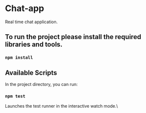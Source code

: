 # Chat-app
Real time chat application.

 ## To run the project please install the required libraries and tools.
 
### `npm install` 
 
## Available Scripts

In the project directory, you can run:

### `npm test`

Launches the test runner in the interactive watch mode.\



